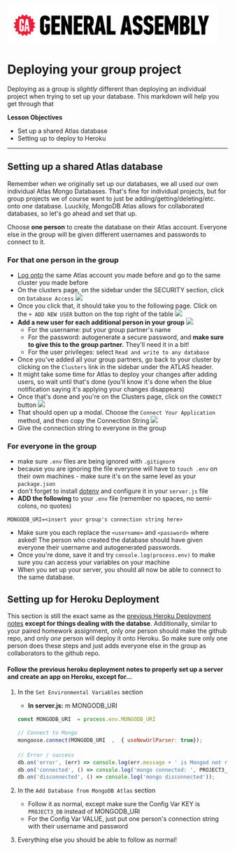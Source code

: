 ![](/ga_cog.png)

# Deploying your group project 

Deploying as a group is _slightly_ different than deploying an individual project when trying to set up your database. This markdown will help you get through that

**Lesson Objectives** 

- Set up a shared Atlas database 
- Setting up to deploy to Heroku

---

## Setting up a shared Atlas database 

Remember when we originally set up our databases, we all used our own individual Atlas Mongo Databases. That's fine for individual projects, but for group projects we of course want to just be adding/getting/deleting/etc. onto _one_ database. Luuckily, MongoDB Atlas allows for collaborated databases, so let's go ahead and set that up. 

Choose **one person** to create the database on their Atlas account. Everyone else in the group will be given different usernames and passwords to connect to it. 

### For that one person in the group

- [Log onto](https://cloud.mongodb.com/user?nds=true#/atlas/login) the same Atlas account you made before and go to the same cluster you made before
- On the clusters page, on the sidebar under the SECURITY section, click on `Database Access` 
![](https://imgur.com/NWXFMUB.png)
- Once you click that, it should take you to the following page. Click on the `+ ADD NEW USER` button on the top right of the table
![](https://imgur.com/Fr1xpR4.png)
- **Add a new user for each additional person in your group**
![](https://i.imgur.com/4eO6Zr5.png)
    - For the username: put your group partner's name 
    - For the password: autogenerate a secure password, and **make sure to give this to the group partner.** They'll need it in a bit!
    - For the user privileges: select `Read and write to any database` 
- Once you've added all your group partners, go back to your cluster by clicking on the `Clusters` link in the sidebar under the ATLAS header. 
- It might take some time for Atlas to deploy your changes after adding users, so wait until that's done (you'll know it's done when the blue notification saying it's applying your changes disappears)
- Once that's done and you're on the Clusters page, click on the `CONNECT` button 
![](https://imgur.com/Jv2sBDH.png)
- That should open up a modal. Choose the `Connect Your Application` method, and then copy the Connection String 
![](https://imgur.com/p7zoaN2.png)
- Give the connection string to everyone in the group 

### For everyone in the group 

- make sure `.env` files are being ignored with `.gitignore` 
- because you are ignoring the file everyone will have to `touch .env` on their own machines - make sure it's on the same level as your `package.json` 
- don't forget to install [dotenv](https://www.npmjs.com/package/dotenv) and configure it in your `server.js` file
- **ADD the following** to your `.env` file (remember no spaces, no semi-colons, no quotes)
```
MONGODB_URI=<insert your group's connection string here>
```
- Make sure you each replace the `<username>` and `<password>` where asked! The person who created the database should have given everyone their username and autogenerated passwords. 
- Once you're done, save it and try `console.log(process.env)` to make sure you can access your variables on your machine
- When you set up your server, you should all now be able to connect to the same database. 
    
## Setting up for Heroku Deployment 

This section is still the exact same as the [previous Heroku Deployment notes](../../unit_2/w06d04/morning_exercise/2.%20HEROKU.md) **except for things dealing with the databse**. Additionally, similar to your paired homework assignment, only _one_ person should make the github repo, and only _one_ person will deploy it onto Heroku. So make sure only one person does these steps and just adds everyone else in the group as collaborators to the github repo. 

#### Follow the previous heroku deployment notes to properly set up a server and create an app on Heroku, except for...

1. In the `Set Environmental Variables` section
   
    - **In server.js:** m MONGODB_URI 
    
    ```js
    const MONGODB_URI  = process.env.MONGODB_URI 
    ```
    
    ```js
    // Connect to Mongo
    mongoose.connect(MONGODB_URI  ,  { useNewUrlParser: true});

    // Error / success
    db.on('error', (err) => console.log(err.message + ' is Mongod not running?'));
    db.on('connected', () => console.log('mongo connected: ', PROJECT3_DB));
    db.on('disconnected', () => console.log('mongo disconnected'));
    ```
1. In the `Add Database from MongoDB Atlas` section
    - Follow it as normal, except make sure the Config Var KEY is `PROJECT3_DB` instead of MONGODB_URI 
    - For the Config Var VALUE, just put one person's connection string with their username and password 
    
1. Everything else you should be able to follow as normal! 
